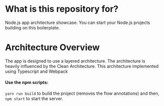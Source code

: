 # What is this repository for?

Node.js app architecture showcase. You can start your Node.js projects building on this boilerplate.

# Architecture Overview

The app is designed to use a layered architecture. The architecture is heavily influenced by the Clean Architecture. This architecture implemented using Typescript and Webpack

#### Use the npm scripts:

`yarn run build` to build the project (removes the flow annotations) and then,</br>
`npm start` to start the server.

